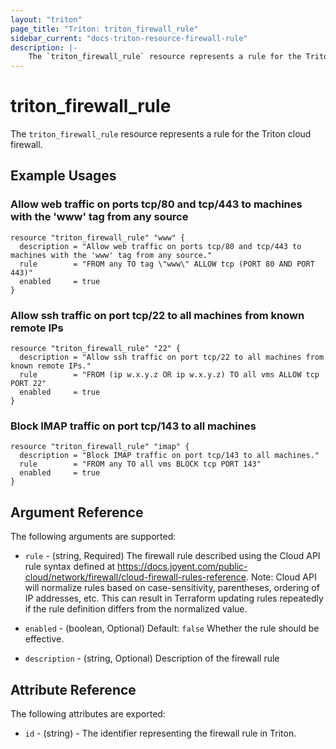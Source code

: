 ```yaml
---
layout: "triton"
page_title: "Triton: triton_firewall_rule"
sidebar_current: "docs-triton-resource-firewall-rule"
description: |-
    The `triton_firewall_rule` resource represents a rule for the Triton cloud firewall.
---
```


# triton\_firewall\_rule

The `triton_firewall_rule` resource represents a rule for the Triton cloud firewall.

## Example Usages

### Allow web traffic on ports tcp/80 and tcp/443 to machines with the 'www' tag from any source

```hcl
resource "triton_firewall_rule" "www" {
  description = "Allow web traffic on ports tcp/80 and tcp/443 to machines with the 'www' tag from any source."
  rule        = "FROM any TO tag \"www\" ALLOW tcp (PORT 80 AND PORT 443)"
  enabled     = true
}
```

### Allow ssh traffic on port tcp/22 to all machines from known remote IPs

```hcl
resource "triton_firewall_rule" "22" {
  description = "Allow ssh traffic on port tcp/22 to all machines from known remote IPs."
  rule        = "FROM (ip w.x.y.z OR ip w.x.y.z) TO all vms ALLOW tcp PORT 22"
  enabled     = true
}
```

### Block IMAP traffic on port tcp/143 to all machines

```hcl
resource "triton_firewall_rule" "imap" {
  description = "Block IMAP traffic on port tcp/143 to all machines."
  rule        = "FROM any TO all vms BLOCK tcp PORT 143"
  enabled     = true
}
```

## Argument Reference

The following arguments are supported:

* `rule` - (string, Required)
    The firewall rule described using the Cloud API rule syntax defined at https://docs.joyent.com/public-cloud/network/firewall/cloud-firewall-rules-reference.
    Note: Cloud API will normalize rules based on case-sensitivity, parentheses,
    ordering of IP addresses, etc. This can result in Terraform updating rules
    repeatedly if the rule definition differs from the normalized value.

* `enabled` - (boolean, Optional)  Default: `false`
    Whether the rule should be effective.

* `description` - (string, Optional)
    Description of the firewall rule

## Attribute Reference

The following attributes are exported:

* `id` - (string) - The identifier representing the firewall rule in Triton.
